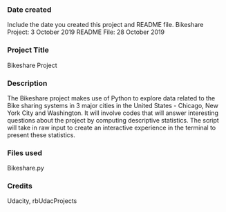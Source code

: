 ### Date created
Include the date you created this project and README file.
Bikeshare Project: 3 October 2019
README File: 28 October 2019
### Project Title
Bikeshare Project

### Description
The Bikeshare project makes use of Python to explore data related to the Bike sharing systems in 3 major cities in the United States - Chicago, New York City and Washington. It will involve codes that will answer interesting questions about the project by computing descriptive statistics. The script will take in raw input to create an interactive experience in the terminal to present these statistics.


### Files used
Bikeshare.py

### Credits
Udacity, rbUdacProjects
